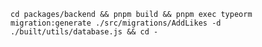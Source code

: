 `cd packages/backend && pnpm build && pnpm exec typeorm migration:generate ./src/migrations/AddLikes -d ./built/utils/database.js && cd -`
